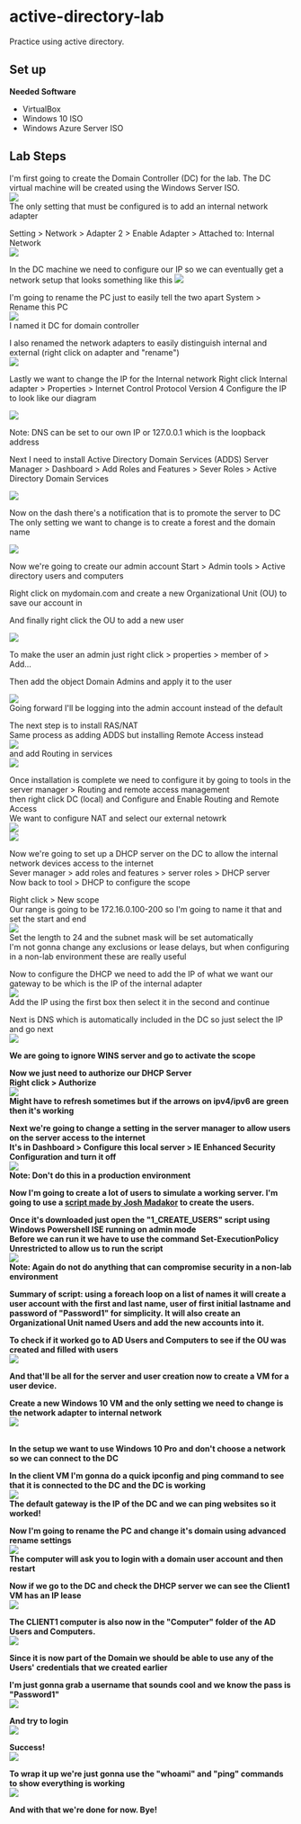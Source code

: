 # active-directory-lab
Practice using active directory. 

<h2>Set up</h2>
<b>Needed Software</b>

- VirtualBox
- Windows 10 ISO
- Windows Azure Server ISO

<h2>Lab Steps</h2>

I'm first going to create the Domain Controller (DC) for the lab. The DC virtual machine will be created using the Windows Server ISO.
<br><img src = "https://i.imgur.com/uhB4dNc.png">
<br>The only setting that must be configured is to add an internal network adapter 

Setting > Network > Adapter 2 > Enable Adapter > Attached to: Internal Network
<br><img src = "https://i.imgur.com/sJfBrnj.png">


In the DC machine we need to configure our IP so we can eventually get a network setup that looks something like this
<img src = "https://i.imgur.com/5ZQhG5z.png">

I'm going to rename the PC just to easily tell the two apart 
System > Rename this PC 
<br><img src = "https://i.imgur.com/DTiST3S.png">
<br>I named it DC for domain controller 

I also renamed the network adapters to easily distinguish internal and external (right click on adapter and "rename")
<br><img src = "https://i.imgur.com/E0QenFe.png">

Lastly we want to change the IP for the Internal network
Right click Internal adapter > Properties > Internet Control Protocol Version 4
Configure the IP to look like our diagram 

<img src = "https://i.imgur.com/TSu7LnU.png" >

Note: DNS can be set to our own IP or 127.0.0.1 which is the loopback address

Next I need to install Active Directory Domain Services (ADDS)
Server Manager > Dashboard > Add Roles and Features > Sever Roles > Active Directory Domain Services

<img src = "https://i.imgur.com/BtFMKYb.png">

Now on the dash there's a notification that is to promote the server to DC
<br>The only setting we want to change is to create a forest and the domain name 

<img src = "https://i.imgur.com/zhNoDVx.png">

Now we're going to create our admin account
Start > Admin tools > Active directory users and computers

Right click on mydomain.com and create a new Organizational Unit (OU) to save our account in 

And finally right click the OU to add a new user

<img src = "https://i.imgur.com/uMiMZhj.png">

To make the user an admin just right click > properties > member of > Add...

Then add the object Domain Admins and apply it to the user 

<img src = "https://i.imgur.com/Osdzoyu.png">
<br>Going forward I'll be logging into the admin account instead of the default

The next step is to install RAS/NAT
<br> Same process as adding ADDS but installing Remote Access instead
<br> <img src = "https://i.imgur.com/Qe6Jxnz.png">
<br> and add Routing in services 
<br> <img src = "https://i.imgur.com/XBeACC7.png">

Once installation is complete we need to configure it by going to tools in the server manager > Routing and remote access management
<br> then right click DC (local) and Configure and Enable Routing and Remote Access
<br> We want to configure NAT and select our external netowrk 
<br><img src="https://i.imgur.com/wWSDZLt.png"> 
<br><img src = "https://i.imgur.com/PgTbPbN.png">

Now we're going to set up a DHCP server on the DC to allow the internal network devices access to the internet
<br> Sever manager > add roles and features > server roles > DHCP server
<br> Now back to tool > DHCP to configure the scope 

Right click > New scope 
<br> Our range is going to be 172.16.0.100-200 so I'm going to name it that and set the start and end 
<br> <img src = "https://i.imgur.com/RYC11RV.png">
<br> Set the length to 24 and the subnet mask will be set automatically
<br> I'm not gonna change any exclusions or lease delays, but when configuring in a non-lab environment these are really useful

Now to configure the DHCP we need to add the IP of what we want our gateway to be which is the IP of the internal adapter
<br> <img src = "https://i.imgur.com/8fTD1NC.png">
<br> Add the IP using the first box then select it in the second and continue 

Next is DNS which is automatically included in the DC so just select the IP and go next 
<br> <img src = "https://i.imgur.com/53cn9nc.png">

<b>We are going to ignore WINS server and go to activate the scope

Now we just need to authorize our DHCP Server
<br> Right click > Authorize 
<br> <img src="https://i.imgur.com/ziSR3z2.png">
<br> Might have to refresh sometimes but if the arrows on ipv4/ipv6 are green then it's working 

Next we're going to change a setting in the server manager to allow users on the server access to the internet
<br>It's in Dashboard > Configure this local server > IE Enhanced Security Configuration and turn it off 
<br><img src = "https://i.imgur.com/cROzjc1.png">
<br><b>Note: Don't do this in a production environment</b>

Now I'm going to create a lot of users to simulate a working server. I'm going to use a <a href = "https://www.youtube.com/redirect?event=video_description&redir_token=QUFFLUhqbERxbzNEbkhIWWxfWjg4blN2ekpUcjRjcDVvQXxBQ3Jtc0tuX1ZoRjJqanFjOGdlX2t4LUFnYmY3SHo4MEVadkxMS184TUd1WGJIdVZ5XzJtNVZrMWdPcWl3NWJfNGpkdXNPbWFjaGJlY3hDcU9lT09kaDFVd002WUM3dnp1S1g1VVlpcHBLYk9GNGdVeC05WkFSOA&q=https%3A%2F%2Fgithub.com%2Fjoshmadakor1%2FAD_PS%2Farchive%2Frefs%2Fheads%2Fmaster.zip&v=MHsI8hJmggI"> script made by Josh Madakor</a> to create the users.

Once it's downloaded just open the "1_CREATE_USERS" script using Windows Powershell ISE running on admin mode
<br> Before we can run it we have to use the command Set-ExecutionPolicy Unrestricted to allow us to run the script
<br> <img src = "https://i.imgur.com/2pKBVTo.png">
<br> Note: Again do not do anything that can compromise security in a non-lab environment 

Summary of script: using a foreach loop on a list of names it will create a user account with the first and last name, user of first initial lastname and password of "Password1" for simplicity. It will also create an Organizational Unit named Users and add the new accounts into it.

To check if it worked go to AD Users and Computers to see if the OU was created and filled with users
<br> <img src = "https://i.imgur.com/6ewptFL.png">

And that'll be all for the server and user creation now to create a VM for a user device. 

Create a new Windows 10 VM and the only setting we need to change is the network adapter to internal network
<br> <img src ="https://i.imgur.com/6BFQkvR.png"> 

<br>In the setup we want to use Windows 10 Pro and don't choose a network so we can connect to the DC 

In the client VM I'm gonna do a quick ipconfig and ping command to see that it is connected to the DC and the DC is working
<br><img src = "https://i.imgur.com/ckICBbr.png">
<br>The default gateway is the IP of the DC and we can ping websites so it worked!

Now I'm going to rename the PC and change it's domain using advanced rename settings
<br><img src = "https://i.imgur.com/PdSvERM.png">
<br>The computer will ask you to login with a domain user account and then restart

Now if we go to the DC and check the DHCP server we can see the Client1 VM has an IP lease
<br><img src =" https://i.imgur.com/PdSvERM.png">

The CLIENT1 computer is also now in the "Computer" folder of the AD Users and Computers.
<br><img src = "https://i.imgur.com/ylXn2cY.png">

Since it is now part of the Domain we should be able to use any of the Users' credentials that we created earlier

I'm just gonna grab a username that sounds cool and we know the pass is "Password1" 
<br><img src = "https://i.imgur.com/qma0e5x.png">

And try to login
<br><img src = "https://i.imgur.com/KoMBmE0.png">

Success!
<br><img src = "https://i.imgur.com/KoMBmE0.png">

To wrap it up we're just gonna use the "whoami" and "ping" commands to show everything is working
<br><img src = "https://i.imgur.com/PRNOR0S.png">

And with that we're done for now. Bye!



